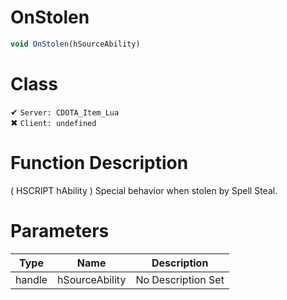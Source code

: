 # OnStolen
```js	
void OnStolen(hSourceAbility)
```
# Class
✔ `Server: CDOTA_Item_Lua`  
✖ `Client: undefined`  

# Function Description
( HSCRIPT hAbility ) Special behavior when stolen by Spell Steal.
# Parameters
Type|Name|Description
--|--|--
handle|hSourceAbility|No Description Set
